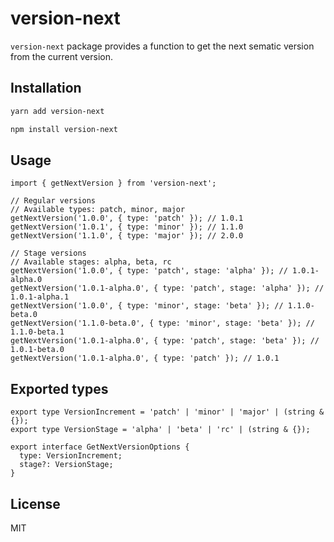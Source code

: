 # version-next

`version-next` package provides a function to get the next sematic version from the current version.

## Installation

```bash
yarn add version-next
```

```bash
npm install version-next
```

## Usage

```tsx
import { getNextVersion } from 'version-next';

// Regular versions
// Available types: patch, minor, major
getNextVersion('1.0.0', { type: 'patch' }); // 1.0.1
getNextVersion('1.0.1', { type: 'minor' }); // 1.1.0
getNextVersion('1.1.0', { type: 'major' }); // 2.0.0

// Stage versions
// Available stages: alpha, beta, rc
getNextVersion('1.0.0', { type: 'patch', stage: 'alpha' }); // 1.0.1-alpha.0
getNextVersion('1.0.1-alpha.0', { type: 'patch', stage: 'alpha' }); // 1.0.1-alpha.1
getNextVersion('1.0.0', { type: 'minor', stage: 'beta' }); // 1.1.0-beta.0
getNextVersion('1.1.0-beta.0', { type: 'minor', stage: 'beta' }); // 1.1.0-beta.1
getNextVersion('1.0.1-alpha.0', { type: 'patch', stage: 'beta' }); // 1.0.1-beta.0
getNextVersion('1.0.1-alpha.0', { type: 'patch' }); // 1.0.1
```

## Exported types

```tsx
export type VersionIncrement = 'patch' | 'minor' | 'major' | (string & {});
export type VersionStage = 'alpha' | 'beta' | 'rc' | (string & {});

export interface GetNextVersionOptions {
  type: VersionIncrement;
  stage?: VersionStage;
}
```

## License

MIT
